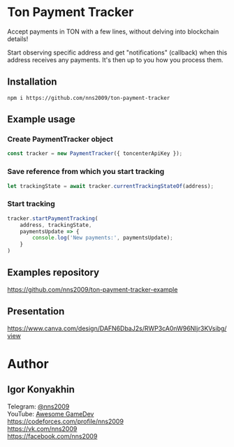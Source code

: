 # Ton Payment Tracker

Accept payments in TON with a few lines, without delving into blockchain details!

Start observing specific address and get "notifications" (callback) when this address receives any payments. It's then up to you how you process them.

## Installation
```
npm i https://github.com/nns2009/ton-payment-tracker
```

## Example usage
### Create PaymentTracker object
```ts
const tracker = new PaymentTracker({ toncenterApiKey });
```

### Save reference from which you start tracking
```ts
let trackingState = await tracker.currentTrackingStateOf(address);
```

### Start tracking
```ts
tracker.startPaymentTracking(
	address, trackingState,
	paymentsUpdate => {
		console.log('New payments:', paymentsUpdate);
	}
)
```

## Examples repository
https://github.com/nns2009/ton-payment-tracker-example

## Presentation
https://www.canva.com/design/DAFN6DbaJ2s/RWP3cA0nW96NIjr3KVsibg/view


# Author
## Igor Konyakhin
Telegram: [@nns2009](https://t.me/nns2009) <br>
YouTube: [Awesome GameDev](https://www.youtube.com/channel/UCZacxOhkmPS2cklzU1_Ya9Q) <br>
https://codeforces.com/profile/nns2009 <br>
https://vk.com/nns2009 <br>
https://facebook.com/nns2009

